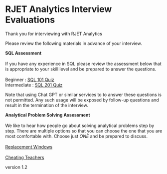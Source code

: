 # RJET Analytics Interview Evaluations

Thank you for interviewing with RJET Analytics

Please review the following materials in advance of your interview.

**SQL Assessment**
<br><br>
If you have any experience in SQL please review the assessment below that is appropriate to your skill level and be prepared to answer the questions.  
<br>
Beginner : [SQL 101 Quiz](https://htmlpreview.github.io/?https://github.com/RJETAnalytics/evaluations/blob/main/SQLQuiz101.html)<br>
Intermediate : [SQL 201 Quiz](https://htmlpreview.github.io/?https://github.com/RJETAnalytics/evaluations/blob/main/SQLQuiz201.html)

Note that using Chat GPT or similar services to to answer these questions is not permitted.  Any such usage will be exposed by follow-up questions and result in the termination of the interview.

**Analytical Problem Solving Assessment**
<br><br>
We like to hear how people go about solving analytical problems step by step.  There are multiple options so that you can choose the one that you are most comfortable with.  Choose just *ONE* and be prepared to discuss.
<br><br>
[Replacement Windows](https://htmlpreview.github.io/?https://github.com/RJETAnalytics/evaluations/blob/main/ReplacementWindows.html)
<br><br>
[Cheating Teachers](https://htmlpreview.github.io/?https://github.com/RJETAnalytics/evaluations/blob/main/CheatingTeachers.html)

version 1.2

